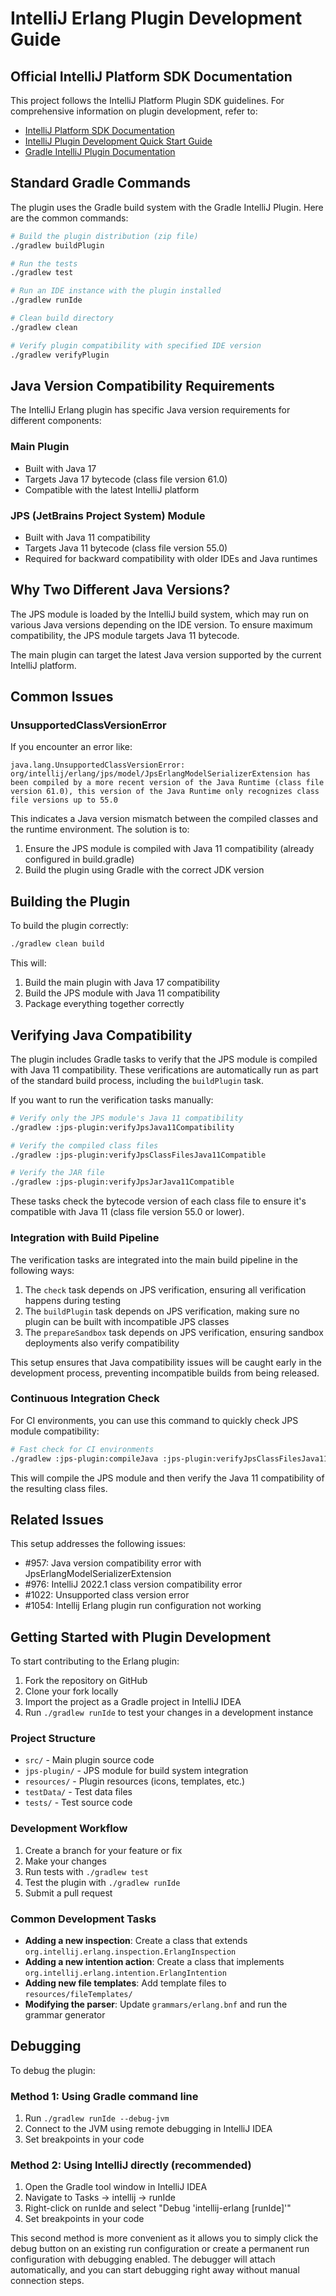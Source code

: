 # IntelliJ Erlang Plugin Development Guide

## Official IntelliJ Platform SDK Documentation

This project follows the IntelliJ Platform Plugin SDK guidelines. For comprehensive information on plugin development, refer to:

- [IntelliJ Platform SDK Documentation](https://plugins.jetbrains.com/docs/intellij/welcome.html)
- [IntelliJ Plugin Development Quick Start Guide](https://plugins.jetbrains.com/docs/intellij/plugins-quick-start.html)
- [Gradle IntelliJ Plugin Documentation](https://plugins.jetbrains.com/docs/intellij/tools-gradle-intellij-plugin.html)

## Standard Gradle Commands

The plugin uses the Gradle build system with the Gradle IntelliJ Plugin. Here are the common commands:

```bash
# Build the plugin distribution (zip file)
./gradlew buildPlugin

# Run the tests
./gradlew test

# Run an IDE instance with the plugin installed
./gradlew runIde

# Clean build directory
./gradlew clean

# Verify plugin compatibility with specified IDE version
./gradlew verifyPlugin
```

## Java Version Compatibility Requirements

The IntelliJ Erlang plugin has specific Java version requirements for different components:

### Main Plugin
- Built with Java 17
- Targets Java 17 bytecode (class file version 61.0)
- Compatible with the latest IntelliJ platform

### JPS (JetBrains Project System) Module
- Built with Java 11 compatibility
- Targets Java 11 bytecode (class file version 55.0)
- Required for backward compatibility with older IDEs and Java runtimes

## Why Two Different Java Versions?

The JPS module is loaded by the IntelliJ build system, which may run on various Java versions depending on the IDE version. To ensure maximum compatibility, the JPS module targets Java 11 bytecode.

The main plugin can target the latest Java version supported by the current IntelliJ platform.

## Common Issues

### UnsupportedClassVersionError

If you encounter an error like:

```
java.lang.UnsupportedClassVersionError: org/intellij/erlang/jps/model/JpsErlangModelSerializerExtension has been compiled by a more recent version of the Java Runtime (class file version 61.0), this version of the Java Runtime only recognizes class file versions up to 55.0
```

This indicates a Java version mismatch between the compiled classes and the runtime environment. The solution is to:

1. Ensure the JPS module is compiled with Java 11 compatibility (already configured in build.gradle)
2. Build the plugin using Gradle with the correct JDK version

## Building the Plugin

To build the plugin correctly:

```bash
./gradlew clean build
```

This will:
1. Build the main plugin with Java 17 compatibility
2. Build the JPS module with Java 11 compatibility
3. Package everything together correctly

## Verifying Java Compatibility

The plugin includes Gradle tasks to verify that the JPS module is compiled with Java 11 compatibility. These verifications are automatically run as part of the standard build process, including the `buildPlugin` task.

If you want to run the verification tasks manually:

```bash
# Verify only the JPS module's Java 11 compatibility
./gradlew :jps-plugin:verifyJpsJava11Compatibility

# Verify the compiled class files
./gradlew :jps-plugin:verifyJpsClassFilesJava11Compatible

# Verify the JAR file
./gradlew :jps-plugin:verifyJpsJarJava11Compatible
```

These tasks check the bytecode version of each class file to ensure it's compatible with Java 11 (class file version 55.0 or lower).

### Integration with Build Pipeline

The verification tasks are integrated into the main build pipeline in the following ways:

1. The `check` task depends on JPS verification, ensuring all verification happens during testing
2. The `buildPlugin` task depends on JPS verification, making sure no plugin can be built with incompatible JPS classes
3. The `prepareSandbox` task depends on JPS verification, ensuring sandbox deployments also verify compatibility

This setup ensures that Java compatibility issues will be caught early in the development process, preventing incompatible builds from being released.

### Continuous Integration Check

For CI environments, you can use this command to quickly check JPS module compatibility:

```bash
# Fast check for CI environments
./gradlew :jps-plugin:compileJava :jps-plugin:verifyJpsClassFilesJava11Compatible
```

This will compile the JPS module and then verify the Java 11 compatibility of the resulting class files.

## Related Issues

This setup addresses the following issues:
- #957: Java version compatibility error with JpsErlangModelSerializerExtension
- #976: IntelliJ 2022.1 class version compatibility error
- #1022: Unsupported class version error
- #1054: Intellij Erlang plugin run configuration not working

## Getting Started with Plugin Development

To start contributing to the Erlang plugin:

1. Fork the repository on GitHub
2. Clone your fork locally
3. Import the project as a Gradle project in IntelliJ IDEA
4. Run `./gradlew runIde` to test your changes in a development instance

### Project Structure

- `src/` - Main plugin source code
- `jps-plugin/` - JPS module for build system integration
- `resources/` - Plugin resources (icons, templates, etc.)
- `testData/` - Test data files
- `tests/` - Test source code

### Development Workflow

1. Create a branch for your feature or fix
2. Make your changes
3. Run tests with `./gradlew test`
4. Test the plugin with `./gradlew runIde`
5. Submit a pull request

### Common Development Tasks

- **Adding a new inspection**: Create a class that extends `org.intellij.erlang.inspection.ErlangInspection`
- **Adding a new intention action**: Create a class that implements `org.intellij.erlang.intention.ErlangIntention`
- **Adding new file templates**: Add template files to `resources/fileTemplates/`
- **Modifying the parser**: Update `grammars/erlang.bnf` and run the grammar generator

## Debugging

To debug the plugin:

### Method 1: Using Gradle command line
1. Run `./gradlew runIde --debug-jvm`
2. Connect to the JVM using remote debugging in IntelliJ IDEA
3. Set breakpoints in your code

### Method 2: Using IntelliJ directly (recommended)
1. Open the Gradle tool window in IntelliJ IDEA
2. Navigate to Tasks → intellij → runIde
3. Right-click on runIde and select "Debug 'intellij-erlang [runIde]'"
4. Set breakpoints in your code

This second method is more convenient as it allows you to simply click the debug button on an existing run configuration or create a permanent run configuration with debugging enabled. The debugger will attach automatically, and you can start debugging right away without manual connection steps.
